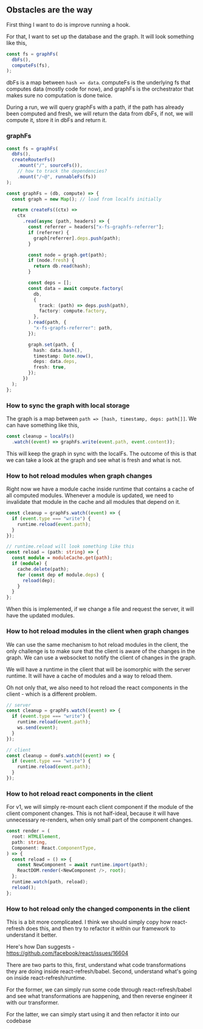 ## Obstacles are the way

First thing I want to do is improve running a hook.

For that, I want to set up the database and the graph. It will look something
like this,

```ts
const fs = graphFs(
  dbFs(),
  computeFs(fs),
);
```

dbFs is a map between `hash => data`. computeFs is the underlying fs that
computes data (mostly code for now), and graphFs is the orchestrator that makes
sure no computation is done twice.

During a run, we will query graphFs with a path, if the path has already been
computed and fresh, we will return the data from dbFs, if not, we will compute
it, store it in dbFs and return it.

### graphFs

```ts
const fs = graphFs(
  dbFs(),
  createRouterFs()
    .mount("/", sourceFs()),
    // how to track the dependencies?
    .mount("/~@", runnableFs(fs))
);

const graphFs = (db, compute) => {
  const graph = new Map(); // load from localfs initially

  return createFs((ctx) =>
    ctx
      .read(async (path, headers) => {
        const referrer = headers["x-fs-graphfs-referrer"];
        if (referrer) {
          graph[referrer].deps.push(path);
        }

        const node = graph.get(path);
        if (node.fresh) {
          return db.read(hash);
        }

        const deps = [];
        const data = await compute.factory(
          db,
          {
            track: (path) => deps.push(path),
            factory: compute.factory,
          },
        ).read(path, {
          "x-fs-grapfs-referrer": path,
        });

        graph.set(path, {
          hash: data.hash(),
          timestamp: Date.now(),
          deps: data.deps,
          fresh: true,
        });
      })
  );
};
```

### How to sync the graph with local storage

The graph is a map between `path => [hash, timestamp, deps: path[]]`. We can
have something like this,

```ts
const cleanup = localFs()
  .watch((event) => graphFs.write(event.path, event.content));
```

This will keep the graph in sync with the localFs. The outcome of this is that
we can take a look at the graph and see what is fresh and what is not.

### How to hot reload modules when graph changes

Right now we have a module cache inside runtime that contains a cache of all
computed modules. Whenever a module is updated, we need to invalidate that
module in the cache and all modules that depend on it.

```ts
const cleanup = graphFs.watch((event) => {
  if (event.type === "write") {
    runtime.reload(event.path);
  }
});

// runtime.reload will look something like this
const reload = (path: string) => {
  const module = moduleCache.get(path);
  if (module) {
    cache.delete(path);
    for (const dep of module.deps) {
      reload(dep);
    }
  }
};
```

When this is implemented, if we change a file and request the server, it will
have the updated modules.

### How to hot reload modules in the client when graph changes

We can use the same mechanism to hot reload modules in the client, the only
challenge is to make sure that the client is aware of the changes in the graph.
We can use a websocket to notify the client of changes in the graph.

We will have a runtime in the client that will be isomorphic with the server
runtime. It will have a cache of modules and a way to reload them.

Oh not only that, we also need to hot reload the react components in the
client - which is a different problem.

```ts
// server
const cleanup = graphFs.watch((event) => {
  if (event.type === "write") {
    runtime.reload(event.path);
    ws.send(event);
  }
});

// client
const cleanup = domFs.watch((event) => {
  if (event.type === "write") {
    runtime.reload(event.path);
  }
});
```

### How to hot reload react components in the client

For v1, we will simply re-mount each client component if the module of the
client component changes. This is not half-ideal, because it will have
unnecessary re-renders, when only small part of the component changes.

```ts
const render = (
  root: HTMLElement,
  path: string,
  Component: React.ComponentType,
) => {
  const reload = () => {
    const NewComponent = await runtime.import(path);
    ReactDOM.render(<NewComponent />, root);
  };
  runtime.watch(path, reload);
  reload();
};
```

### How to hot reload only the changed components in the client

This is a bit more complicated. I think we should simply copy how react-refresh
does this, and then try to refactor it within our framework to understand it
better.

Here's how Dan suggests - https://github.com/facebook/react/issues/16604

There are two parts to this, first, understand what code transformations they
are doing inside react-refresh/babel. Second, understand what's going on inside
react-refresh/runtime.

For the former, we can simply run some code through react-refresh/babel and see
what transformations are happening, and then reverse engineer it with our
transformer.

For the latter, we can simply start using it and then refactor it into our
codebase
